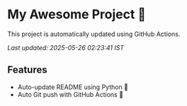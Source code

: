 # My Awesome Project 🚀

This project is automatically updated using GitHub Actions.

_Last updated: 2025-05-26 02:23:41 IST_

## Features
- Auto-update README using Python 🐍
- Auto Git push with GitHub Actions 🤖
